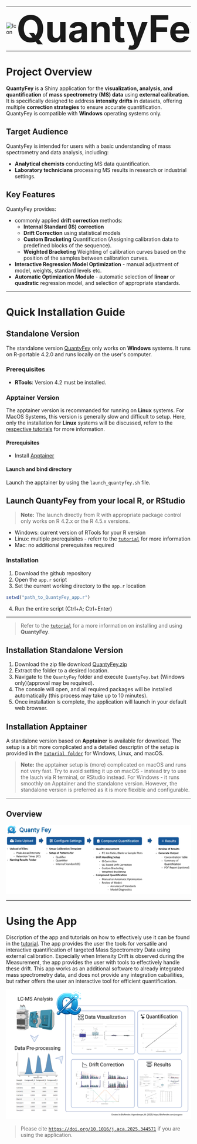 <table style="border-collapse: collapse; border: none; margin: 0; padding: 0;">
  <tr>
    <td style="border: none; padding: 0; vertical-align: middle;">
      <img src="Dependencies/icon.ico" alt="Icon" width="100">
    </td>
    <td style="border: none; padding: 0; vertical-align: middle;">
      <h1 style="font-size: 100px; margin: 0;">QuantyFey</h1>
    </td>
  </tr>
</table>

# **Project Overview**

**QuantyFey** is a Shiny application for the **visualization, analysis, and quantification** of **mass spectrometry (MS) data** using **external calibration**.  
It is specifically designed to address **intensity drifts** in datasets, offering multiple **correction strategies** to ensure accurate quantification.  
QuantyFey is compatible with **Windows** operating systems only.

## **Target Audience**

QuantyFey is intended for users with a basic understanding of mass spectrometry and data analysis, including:  
- **Analytical chemists** conducting MS data quantification.  
- **Laboratory technicians** processing MS results in research or industrial settings.

## **Key Features**

QuantyFey provides:
- commonly applied **drift correction** methods:
    - **Internal Standard (IS) correction**
    - **Drift Correction** using statistical models
    - **Custom Bracketing** Quantification (Assigning calibration data to predefined blocks of the sequence).
    - **Weighted Bracketing** Weighting of calibration curves based on the position of the samples between calibration curves.
- **Interactive Regression Model Optimization** - manual adjustment of model, weights, standard levels etc.
- **Automatic Optimization Module** - automatic selection of **linear** or **quadratic** regression model, and selection of appropriate standards.

---
# **Quick Installation Guide**

## Standalone Version

The standalone version [QuantyFey](https://github.com/CDLMarkus/QuantyFey/releases/) only works on **Windows** systems. It runs on R-portable 4.2.0 and runs locally on the user's computer.

### **Prerequisites**
- **RTools**: Version 4.2 must be installed.

### Apptainer Version
The apptainer version is recommanded for running on **Linux** systems. For MacOS Systems, this version is generally slow and difficult to setup. 
Here, only the installation for **Linux** systems will be discussed, referr to the [respective tutorials](/tutorial/) for more information.

#### Prerequisites
- Install [Apptainer](https://apptainer.org/docs/admin/main/installation.html#install-from-github-release-rpms)

#### Launch and bind directory
Launch the apptainer by using the `launch_quantyfey.sh` file.

## Launch QuantyFey from your local R, or RStudio
> **Note:** The launch directly from R with appropriate package control only works on R 4.2.x or the R 4.5.x versions.

- Windows: current version of RTools for your R version
- Linux: multiple prerequisites - referr to the [`tutorial`](/tutorial/tutorial.md) for more information
- Mac: no additional prerequisites required

### Installation 
1. Download the github repository
2. Open the `app.r` script
3. Set the current working directory to the `app.r` location
  ``` r
  setwd("path_to_QuantyFey_app.r")
  ```
4. Run the entire script (Ctrl+A; Ctrl+Enter)


---

> Refer to the [`tutorial`](tutorial/tutorial.md) for a more information on installing and using **QuantyFey**.


## **Installation Standalone Version**

1. Download the zip file download [QuantyFey.zip](https://github.com/CDLMarkus/QuantyFey/releases/)
2. Extract the folder to a desired location.
3. Navigate to the `QuantyFey` folder and execute `QuantyFey.bat` (Windows only)(approval may be required).
4. The console will open, and all required packages will be installed automatically (this process may take up to 10 minutes).
5. Once installation is complete, the application will launch in your default web browser.

## **Installation Apptainer**

A standalone version based on **Apptainer** is available for download.
The setup is a bit more complicated and a detailed descriptin of the setup is provided in the [`tutorial folder`](./tutorial/) for Windows, Linux, and macOS.
> **Note:** the apptainer setup is (more) complicated on macOS and runs not very fast. Try to avoid setting it up on macOS - instead try to use the lauch via R terminal, or RStudio instead.
> For Windows - it runs smoothly on Apptainer and the standalone version. However, the standalone version is preferred as it is more flexible and configurable.

---

## **Overview**

![Overview of the QuantyFey Application](tutorial/images/workflow.png)

---

# **Using the App**

Discription of the app and tutorials on how to effectively use it can be found in the [tutorial](tutorial/tutorial.md).
The app provides the user the tools for versatile and interactive quantification of targeted Mass Spectrometry Data using external calibration. Especially when Intensity Drift is observed during the Measurement, the app provides the user with tools to effectively handle these drift. This app works as an additional software to already integrated mass spectrometry data, and does not provide any integration cabailities, but rather offers the user an interactive tool for efficient quantification.

![Graphical Abstract of the App](tutorial/images/graphical_abstract.png)


> Please cite [`https://doi.org/10.1016/j.aca.2025.344571`](https://doi.org/10.1016/j.aca.2025.344571) if you are using the application.


